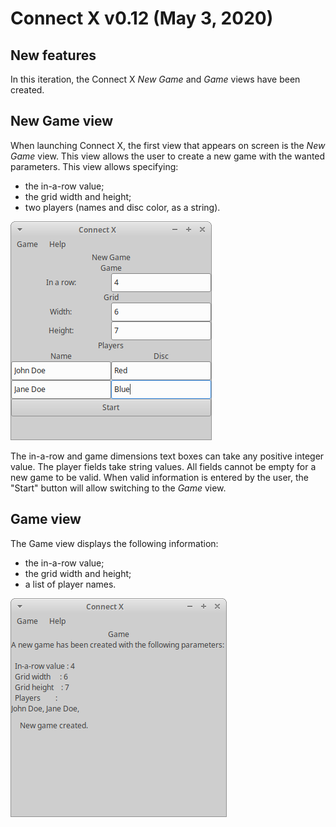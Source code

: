 # Connect X v0.12 (May 3, 2020)

## New features

In this iteration, the Connect X _New Game_ and _Game_ views have been created.


## New Game view

When launching Connect X, the first view that appears on screen is the _New Game_ view. This view allows the user to create a new game with the wanted parameters. This view allows specifying:

 * the in-a-row value;
 * the grid width and height;
 * two players (names and disc color, as a string).

![New game view](./newGame.png)

The in-a-row and game dimensions text boxes can take any positive integer value. The player fields take string values. All fields cannot be empty for a new game to be valid. When valid information is entered by the user, the "Start" button will allow switching to the _Game_ view.


## Game view

The Game view displays the following information:

 * the in-a-row value;
 * the grid width and height;
 * a list of player names.

![Game view](./game.png)
